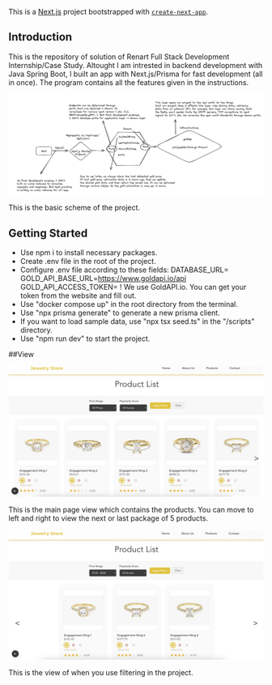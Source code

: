 This is a [Next.js](https://nextjs.org) project bootstrapped with [`create-next-app`](https://nextjs.org/docs/app/api-reference/cli/create-next-app).

## Introduction

This is the repository of solution of Renart Full Stack Development Internship/Case Study. Altought I am intrested in backend development with Java Spring Boot, I built an app with Next.js/Prisma for fast development (all in once). The program contains all the features given in the instructions.

![Public](./public/scheme.png)

This is the basic scheme of the project.


## Getting Started
- Use npm i to install necessary packages.
- Create .env file in the root of the project.
- Configure .env file according to these fields:
    DATABASE_URL=
    GOLD_API_BASE_URL=https://www.goldapi.io/api
    GOLD_API_ACCESS_TOKEN=
    ! We use GoldAPI.io. You can get your token from the website and fill out.
- Use "docker compose up" in the root directory from the terminal.
- Use "npx prisma generate" to generate a new prisma client.
- If you want to load sample data, use "npx tsx seed.ts" in the "/scripts" directory.
- Use "npm run dev" to start the project.


##View

![Public](./public/withoutfilter.png)

This is the main page view which contains the products. You can move to left and right to view the next or last package of 5 products.

![Public](./public/withfilter.png)

This is the view of when you use filtering in the project.